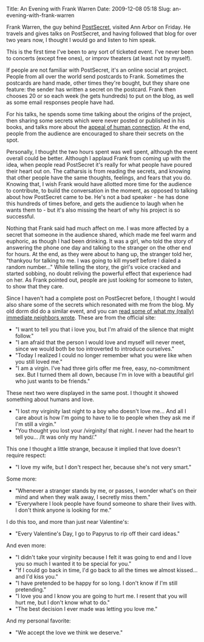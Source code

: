 Title: An Evening with Frank Warren
Date: 2009-12-08 05:18
Slug: an-evening-with-frank-warren

Frank Warren, the guy behind
[PostSecret](http://postsecret.blogspot.com/), visited Ann Arbor on
Friday. He travels and gives talks on PostSecret, and having followed
that blog for over two years now, I thought I would go and listen to him
speak.

This is the first time I've been to any sort of ticketed event. I've
never been to concerts (except free ones), or improv theaters (at least
not by myself).

If people are not familiar with PostSecret, it's an online social art
project. People from all over the world send postcards to Frank.
Sometimes the postcards are hand made, other times they're bought, but
they share one feature: the sender has written a secret on the postcard.
Frank then chooses 20 or so each week (he gets hundreds) to put on the
blog, as well as some email responses people have had.

For his talks, he spends some time talking about the origins of the
project, then sharing some secrets which were never posted or published
in his books, and talks more about the [appeal of human
connection](http://justinnhli.com/posts/2009/04/stranger-appeal.html).
At the end, people from the audience are encouraged to share their
secrets on the spot.

Personally, I thought the two hours spent was well spent, although the
event overall could be better. Although I applaud Frank from coming up
with the idea, when people read PostSecret it's really for what people
have poured their heart out on. The catharsis is from reading the
secrets, and knowing that other people have the same thoughts, feelings,
and fears that you do. Knowing that, I wish Frank would have allotted
more time for the audience to contribute, to build the conversation in
the moment, as opposed to talking about how PostSecret came to be. He's
not a bad speaker - he has done this hundreds of times before, and gets
the audience to laugh when he wants them to - but it's also missing the
heart of why his project is so successful.

Nothing that Frank said had much affect on me. I was more affected by a
secret that someone in the audience shared, which made me feel warm and
euphoric, as though I had been drinking. It was a girl, who told the
story of answering the phone one day and talking to the stranger on the
other end for hours. At the end, as they were about to hang up, the
stranger told her, "thankyou for talking to me. I was going to kill
myself before I dialed a random number..." While telling the story, the
girl's voice cracked and started sobbing, no doubt reliving the powerful
effect that experience had on her. As Frank pointed out, people are just
looking for someone to listen, to show that they care.

Since I haven't had a complete post on PostSecret before, I thought I
would also share some of the secrets which resonated with me from the
blog. My old dorm did do a similar event, and you can [read some of what
my (really) immediate neighbors
wrote](http://justinnhli.com/posts/2007/11/cyberpunk.html). These are
from the official site:

-   "I want to tell you that i love you, but I'm afraid of the silence
    that might follow."
-   "I am afraid that the person I would love and myself will never
    meet, since we would both be too introverted to introduce
    ourselves."
-   "Today I realized I could no longer remember what you were like when
    you still loved me."
-   "I am a virgin. I've had three girls offer me free, easy,
    no-commitment sex. But I turned them all down, because I'm in love
    with a beautiful girl who just wants to be friends."

These next two were displayed in the same post. I thought it showed
something about humans and love.

-   "I lost my virginity last night to a boy who doesn't love me... And
    all I care about is how I'm going to have to lie to people when they
    ask me if I'm still a virgin."
-   "You thought you lost your /virginity/ that night. I never had the
    heart to tell you... /It was only my hand/."

This one I thought a little strange, because it implied that love
doesn't require respect:

-   "I love my wife, but I don't respect her, because she's not very
    smart."

Some more:

-   "Whenever a stranger stands by me, or passes, I wonder what's on
    their mind and when they walk away, I secretly miss them."
-   "Everywhere I look people have found someone to share their lives
    with. I don't think anyone is looking for me."

I do this too, and more than just near Valentine's:

-   "Every Valentine's Day, I go to Papyrus to rip off their card
    ideas."

And even more:

-   "I didn't take your virginity because I felt it was going to end and
    I love you so much I wanted it to be special for you."
-   "If I could go back in time, I'd go back to all the times we almost
    kissed... and I'd kiss you."
-   "I have pretended to be happy for so long. I don't know if I'm still
    pretending."
-   "I love you and I know you are going to hurt me. I resent that you
    will hurt me, but I don't know what to do."
-   "The best decision I ever made was letting you love me."

And my personal favorite:

-   "We accept the love we think we deserve."

